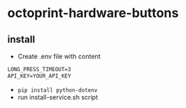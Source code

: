 # octoprint-hardware-buttons
## install
* Create .env file with content
```txt
LONG_PRESS_TIMEOUT=3
API_KEY=YOUR_API_KEY
```
* `pip install python-dotenv`
* run install-service.sh script
